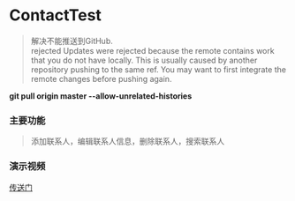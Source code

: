 # ContactTest
>解决不能推送到GitHub.  
rejected Updates were rejected because the remote contains work that you do not have locally. This is usually caused by another repository pushing to the same ref. You may want to first integrate the remote changes before pushing again.

__git pull origin master --allow-unrelated-histories__

### 主要功能

>添加联系人，编辑联系人信息，删除联系人，搜索联系人

### 演示视频

[传送门](https://github.com/kaitiandeng/ContactTest/blob/master/20180531_191021.mp4)
